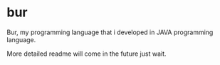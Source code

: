 # bur
Bur, my programming language that i developed in JAVA programming language.

More detailed readme will come in the future just wait.
